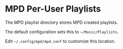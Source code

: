 # MPD Per-User Playlists

The MPD playlist directory stores MPD created playlists.

The default configuration sets this to `~/Music/Playlists`.

Edit `~/.config/mpd/mpd.conf` to customize this location.
